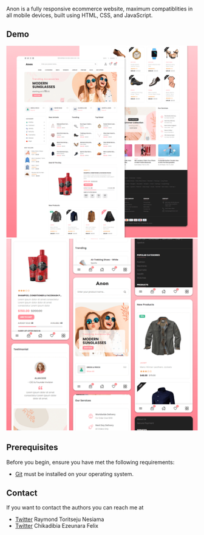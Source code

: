 Anon is a fully responsive ecommerce website, maximum compatiblities in all mobile devices, built using HTML, CSS, and JavaScript.

## Demo

![Anon Desktop Demo](./website-demo-image/desktop.png "Desktop Demo")
![Anon Mobile Demo](./website-demo-image/mobile.png "Mobile Demo")

## Prerequisites

Before you begin, ensure you have met the following requirements:

* [Git](https://git-scm.com/downloads "Download Git") must be installed on your operating system.

## Contact

If you want to contact the authors you can reach me at 
- [Twitter](https://www.twitter.com/ride_gray) Raymond Toritseju Nesiama
- [Twitter](https://www.twitter.come/{enter_your_username}) Chikadibia Ezeunara Felix


